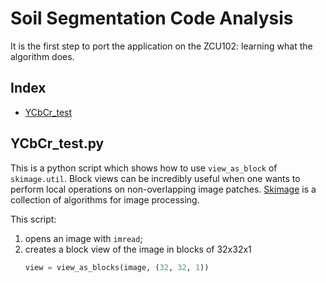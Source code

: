# Soil Segmentation Code Analysis
It is the first step to port the application on the ZCU102: learning what the algorithm does.
## Index
- [YCbCr_test](#YCbCr_test.py)

## YCbCr_test.py
This is a python script which shows how to use `view_as_block` of `skimage.util`. Block views can be incredibly useful when one wants to perform local operations on non-overlapping image patches. [Skimage](https://scikit-image.org/) is a collection of algorithms for image processing.

This script:
 1. opens an image with  `imread`;
 2. creates a block view of the image in blocks of 32x32x1
    ```python
    view = view_as_blocks(image, (32, 32, 1))
    ```